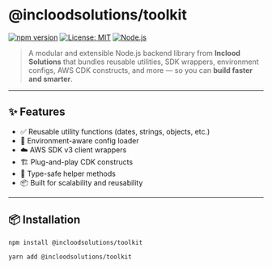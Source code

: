 # @incloodsolutions/toolkit

[![npm version](https://img.shields.io/npm/v/@incloodsolutions/toolkit)](https://www.npmjs.com/package/@incloodsolutions/toolkit)
[![License: MIT](https://img.shields.io/badge/License-MIT-yellow.svg)](./LICENSE)
[![Node.js](https://img.shields.io/badge/node-%3E%3D20-green.svg)](https://nodejs.org/)
<!-- [![CI](https://github.com/incloodsolutions/toolkit/actions/workflows/ci.yml/badge.svg)](https://github.com/incloodsolutions/toolkit/actions) -->

> A modular and extensible Node.js backend library from **Inclood Solutions** that bundles reusable utilities, SDK wrappers, environment configs, AWS CDK constructs, and more — so you can **build faster and smarter**.

---

## ✨ Features

- ✅ Reusable utility functions (dates, strings, objects, etc.)
- 🔐 Environment-aware config loader
- ☁️ AWS SDK v3 client wrappers
- 🏗 Plug-and-play CDK constructs
- 🧰 Type-safe helper methods
- 📦 Built for scalability and reusability

---

## 📦 Installation

```bash
npm install @incloodsolutions/toolkit
```


```bash
yarn add @incloodsolutions/toolkit
```
